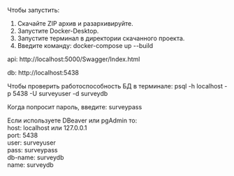 Чтобы запустить:
1. Скачайте ZIP архив и разархивируйте.
2. Запустите Docker-Desktop.
3. Запустите терминал в директории скачанного проекта.
4. Введите команду: docker-compose up --build

api: http://localhost:5000/Swagger/Index.html

db: http://localhost:5438

Чтобы проверить работоспособность БД в терминале: psql -h localhost -p 5438 -U surveyuser -d surveydb

Когда попросит пароль, введите: surveypass


Если используете DBeaver или pgAdmin то:  
host: localhost или 127.0.0.1  
port: 5438  
user: surveyuser  
pass: surveypass  
db-name: surveydb  
name: surveydb

